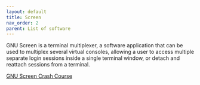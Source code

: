 ```yaml
---
layout: default
title: Screen
nav_order: 2
parent: List of software
---
```

GNU Screen is a terminal multiplexer, a software application that can be
used to multiplex several virtual consoles, allowing a user to access
multiple separate login sessions inside a single terminal window, or
detach and reattach sessions from a terminal.

[GNU Screen Crash Course](https://gist.github.com/andrewsardone/1173363)